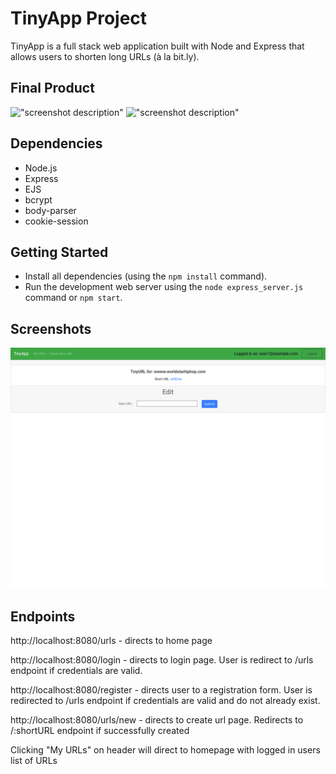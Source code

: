 # TinyApp Project

TinyApp is a full stack web application built with Node and Express that allows users to shorten long URLs (à la bit.ly).

## Final Product

!["screenshot description"](#)
!["screenshot description"](#)

## Dependencies

- Node.js
- Express
- EJS
- bcrypt
- body-parser
- cookie-session

## Getting Started

- Install all dependencies (using the `npm install` command).
- Run the development web server using the `node express_server.js` command or `npm start`.

## Screenshots

![](screenshots/edit_page.png)

## Endpoints

http://localhost:8080/urls - directs to home page

http://localhost:8080/login - directs to login page. User is redirect to /urls endpoint if credentials are valid.

http://localhost:8080/register - directs user to a registration form. User is redirected to /urls endpoint if credentials are valid and do not already exist.

http://localhost:8080/urls/new - directs to create url page. Redirects to /:shortURL endpoint if successfully created

Clicking "My URLs" on header will direct to homepage with logged in users list of URLs
